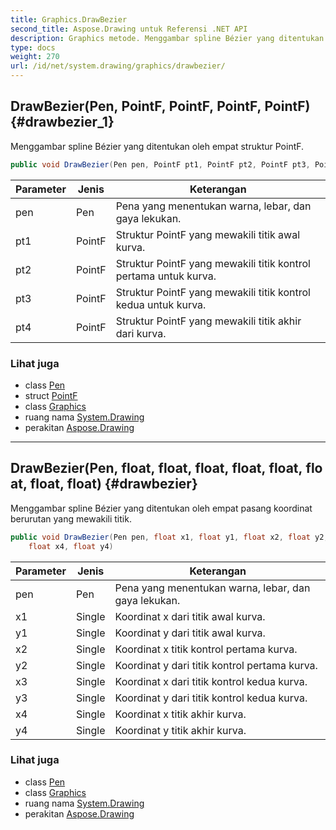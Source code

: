 ```yaml
---
title: Graphics.DrawBezier
second_title: Aspose.Drawing untuk Referensi .NET API
description: Graphics metode. Menggambar spline Bézier yang ditentukan oleh empat struktur PointF.
type: docs
weight: 270
url: /id/net/system.drawing/graphics/drawbezier/
---
```

## DrawBezier(Pen, PointF, PointF, PointF, PointF) {#drawbezier_1}

Menggambar spline Bézier yang ditentukan oleh empat struktur PointF.

```csharp
public void DrawBezier(Pen pen, PointF pt1, PointF pt2, PointF pt3, PointF pt4)
```

| Parameter | Jenis | Keterangan |
| --- | --- | --- |
| pen | Pen | Pena yang menentukan warna, lebar, dan gaya lekukan. |
| pt1 | PointF | Struktur PointF yang mewakili titik awal kurva. |
| pt2 | PointF | Struktur PointF yang mewakili titik kontrol pertama untuk kurva. |
| pt3 | PointF | Struktur PointF yang mewakili titik kontrol kedua untuk kurva. |
| pt4 | PointF | Struktur PointF yang mewakili titik akhir dari kurva. |

### Lihat juga

* class [Pen](../../pen/)
* struct [PointF](../../pointf/)
* class [Graphics](../)
* ruang nama [System.Drawing](../../graphics/)
* perakitan [Aspose.Drawing](../../../)

---

## DrawBezier(Pen, float, float, float, float, float, float, float, float) {#drawbezier}

Menggambar spline Bézier yang ditentukan oleh empat pasang koordinat berurutan yang mewakili titik.

```csharp
public void DrawBezier(Pen pen, float x1, float y1, float x2, float y2, float x3, float y3, 
    float x4, float y4)
```

| Parameter | Jenis | Keterangan |
| --- | --- | --- |
| pen | Pen | Pena yang menentukan warna, lebar, dan gaya lekukan. |
| x1 | Single | Koordinat x dari titik awal kurva. |
| y1 | Single | Koordinat y dari titik awal kurva. |
| x2 | Single | Koordinat x titik kontrol pertama kurva. |
| y2 | Single | Koordinat y dari titik kontrol pertama kurva. |
| x3 | Single | Koordinat x dari titik kontrol kedua kurva. |
| y3 | Single | Koordinat y dari titik kontrol kedua kurva. |
| x4 | Single | Koordinat x titik akhir kurva. |
| y4 | Single | Koordinat y titik akhir kurva. |

### Lihat juga

* class [Pen](../../pen/)
* class [Graphics](../)
* ruang nama [System.Drawing](../../graphics/)
* perakitan [Aspose.Drawing](../../../)


